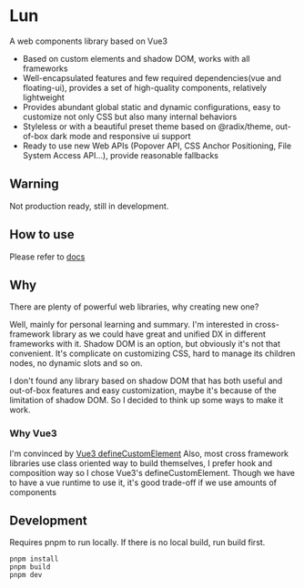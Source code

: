 # Lun

A web components library based on Vue3

- Based on custom elements and shadow DOM, works with all frameworks
- Well-encapsulated features and few required dependencies(vue and floating-ui), provides a set of high-quality components, relatively lightweight
- Provides abundant global static and dynamic configurations, easy to customize not only CSS but also many internal behaviors
- Styleless or with a beautiful preset theme based on @radix/theme, out-of-box dark mode and responsive ui support
- Ready to use new Web APIs (Popover API, CSS Anchor Positioning, File System Access API...), provide reasonable fallbacks

## Warning

Not production ready, still in development.

## How to use

Please refer to [docs](https://lejunyang.github.io/lun/guides/usage/)

## Why

There are plenty of powerful web libraries, why creating new one?

Well, mainly for personal learning and summary. I'm interested in cross-framework library as we could have great and unified DX in different frameworks with it. Shadow DOM is an option, but obviously it's not that convenient. It's complicate on customizing CSS, hard to manage its children nodes, no dynamic slots and so on.

I don't found any library based on shadow DOM that has both useful and out-of-box features and easy customization, maybe it's because of the limitation of shadow DOM. So I decided to think up some ways to make it work.

### Why Vue3

I'm convinced by [Vue3 defineCustomElement](https://vuejs.org/guide/extras/web-components.html)
Also, most cross framework libraries use class oriented way to build themselves, I prefer hook and composition way so I chose Vue3's defineCustomElement. Though we have to have a vue runtime to use it, it's good trade-off if we use amounts of components

## Development

Requires pnpm to run locally. If there is no local build, run build first.

```
pnpm install
pnpm build
pnpm dev
```

